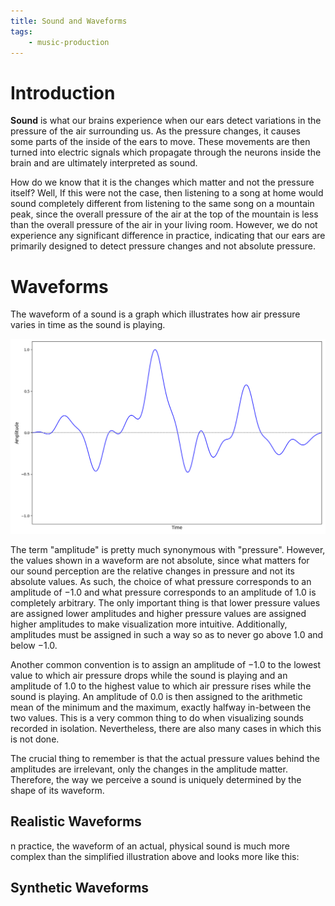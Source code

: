 ```yaml
---
title: Sound and Waveforms
tags:
    - music-production
---
```


# Introduction

**Sound** is what our brains experience when our ears detect variations in the pressure of the air surrounding us. As the pressure changes, it causes some parts of the inside of the ears to move. These movements are then turned into electric signals which propagate through the neurons inside the brain and are ultimately interpreted as sound.

How do we know that it is the changes which matter and not the pressure itself? Well, If this were not the case, then listening to a song at home would sound completely different from listening to the same song on a mountain peak, since the overall pressure of the air at the top of the mountain is less than the overall pressure of the air in your living room. However, we do not experience any significant difference in practice, indicating that our ears are primarily designed to detect pressure changes and not absolute pressure.

# Waveforms

The waveform of a sound is a graph which illustrates how air pressure varies in time as the sound is playing.

![](res/Waveform.png)

The term "amplitude" is pretty much synonymous with "pressure". However, the values shown in a waveform are not absolute, since what matters for our sound perception are the relative changes in pressure and not its absolute values. As such, the choice of what pressure corresponds to an amplitude of $-1.0$ and what pressure corresponds to an amplitude of $1.0$ is completely arbitrary. The only important thing is that lower pressure values are assigned lower amplitudes and higher pressure values are assigned higher amplitudes to make visualization more intuitive. Additionally, amplitudes must be assigned in such a way so as to never go above $1.0$ and below $-1.0$.

Another common convention is to assign an amplitude of $-1.0$ to the lowest value to which air pressure drops while the sound is playing and an amplitude of $1.0$ to the highest value to which air pressure rises while the sound is playing. An amplitude of $0.0$ is then assigned to the arithmetic mean of the minimum and the maximum, exactly halfway in-between the two values. This is a very common thing to do when visualizing sounds recorded in isolation. Nevertheless, there are also many cases in which this is not done.

The crucial thing to remember is that the actual pressure values behind the amplitudes are irrelevant, only the changes in the amplitude matter. Therefore, the way we perceive a sound is uniquely determined by the shape of its waveform.

## Realistic Waveforms

n practice, the waveform of an actual, physical sound is much more complex than the simplified illustration above and looks more like this:



## Synthetic Waveforms




